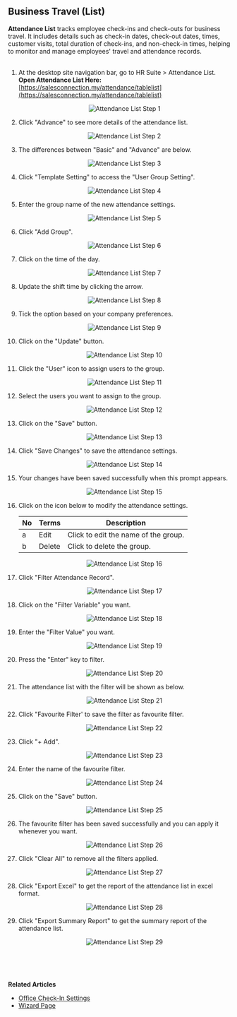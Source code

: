 ## Business Travel (List)

**Attendance List** tracks employee check-ins and check-outs for business travel. It includes details such as check-in dates, check-out dates, times, customer visits, total duration of check-ins, and non-check-in times, helping to monitor and manage employees' travel and attendance records.<br><br>


1. At the desktop site navigation bar, go to HR Suite > Attendance List.<br>
   **Open Attendance List Here:** [https://salesconnection.my/attendance/tablelist](https://salesconnection.my/attendance/tablelist)<br>

   <p align="center">
      <img src="img2/Attendance_List_Step_1.png" alt="Attendance List Step 1">
   </p>

2. Click "Advance" to see more details of the attendance list.

   <p align="center">
      <img src="img2/Attendance_List_Step_2.png" alt="Attendance List Step 2">
   </p>
  
3. The differences between "Basic" and "Advance" are below.

   <p align="center">
      <img src="img2/Attendance_List_Step_3.png" alt="Attendance List Step 3">
   </p>
   
4. Click "Template Setting" to access the "User Group Setting". 

   <p align="center">
      <img src="img2/Attendance_List_Step_4.png" alt="Attendance List Step 4">
   </p>

5. Enter the group name of the new attendance settings.

   <p align="center">
      <img src="img2/Attendance_List_Step_5.png" alt="Attendance List Step 5">
   </p>

6. Click "Add Group".

   <p align="center">
      <img src="img2/Attendance_List_Step_6.png" alt="Attendance List Step 6">
   </p>
  
7. Click on the time of the day.

   <p align="center">
      <img src="img2/Attendance_List_Step_7.png" alt="Attendance List Step 7">
   </p>
  
8. Update the shift time by clicking the arrow.

   <p align="center">
      <img src="img2/Attendance_List_Step_8.png" alt="Attendance List Step 8">
   </p>
  
9. Tick the option based on your company preferences.

   <p align="center">
      <img src="img2/Attendance_List_Step_9.png" alt="Attendance List Step 9">
   </p>
  
10. Click on the "Update" button.

    <p align="center">
      <img src="img2/Attendance_List_Step_10.png" alt="Attendance List Step 10">
    </p>

11. Click the "User" icon to assign users to the group.

    <p align="center">
      <img src="img2/Attendance_List_Step_11.png" alt="Attendance List Step 11">
    </p>
  
12. Select the users you want to assign to the group.

    <p align="center">
      <img src="img2/Attendance_List_Step_12.png" alt="Attendance List Step 12">
    </p>
  
13. Click on the "Save" button.

    <p align="center">
      <img src="img2/Attendance_List_Step_13.png" alt="Attendance List Step 13">
    </p>

14. Click "Save Changes" to save the attendance settings.

    <p align="center">
      <img src="img2/Attendance_List_Step_14.png" alt="Attendance List Step 14">
    </p>
  
15. Your changes have been saved successfully when this prompt appears.

    <p align="center">
      <img src="img2/Attendance_List_Step_15.png" alt="Attendance List Step 15">
    </p>
  
16. Click on the icon below to modify the attendance settings.

    | No | Terms | Description |
    |----|-------|-------------|
    | a | Edit | Click to edit the name of the group. |
    | b | Delete | Click to delete the group. |

    <p align="center">
      <img src="img2/Attendance_List_Step_16.png" alt="Attendance List Step 16">
    </p>  

17. Click "Filter Attendance Record".
    
    <p align="center">
      <img src="img2/Attendance_List_Step_17.png" alt="Attendance List Step 17">
    </p>  

18. Click on the "Filter Variable" you want.
    
    <p align="center">
      <img src="img2/Attendance_List_Step_18.png" alt="Attendance List Step 18">
    </p>

19. Enter the "Filter Value" you want.
    
    <p align="center">
      <img src="img2/Attendance_List_Step_19.png" alt="Attendance List Step 19">
    </p>  

20. Press the "Enter" key to filter.
    
    <p align="center">
      <img src="img2/Attendance_List_Step_20.png" alt="Attendance List Step 20">
    </p>

21. The attendance list with the filter will be shown as below.
    
    <p align="center">
      <img src="img2/Attendance_List_Step_21.png" alt="Attendance List Step 21">
    </p>  

22. Click "Favourite Filter' to save the filter as favourite filter.
    
    <p align="center">
      <img src="img2/Attendance_List_Step_22.png" alt="Attendance List Step 22">
    </p>

23. Click "+ Add".
    
    <p align="center">
      <img src="img2/Attendance_List_Step_23.png" alt="Attendance List Step 23">
    </p>  

24. Enter the name of the favourite filter.
    
    <p align="center">
      <img src="img2/Attendance_List_Step_24.png" alt="Attendance List Step 24">
    </p>

25. Click on the "Save" button.
    
    <p align="center">
      <img src="img2/Attendance_List_Step_25.png" alt="Attendance List Step 25">
    </p>  

26. The favourite filter has been saved successfully and you can apply it whenever you want.
    
    <p align="center">
      <img src="img2/Attendance_List_Step_26.png" alt="Attendance List Step 26">
    </p>

27. Click "Clear All" to remove all the filters applied.
    
    <p align="center">
      <img src="img2/Attendance_List_Step_27.png" alt="Attendance List Step 27">
    </p>  

28. Click "Export Excel" to get the report of the attendance list in excel format.
    
    <p align="center">
      <img src="img2/Attendance_List_Step_28.png" alt="Attendance List Step 28">
    </p>

29. Click "Export Summary Report" to get the summary report of the attendance list.
    
    <p align="center">
      <img src="img2/Attendance_List_Step_29.png" alt="Attendance List Step 29">
    </p>
    <br><br><br>

**Related Articles**
- [Office Check-In Settings](Office_Check_In_Settings.md)
- [Wizard Page](Wizard_Page.md)

